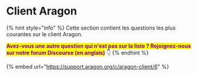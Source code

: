 # Client Aragon

{% hint style="info" %}
Cette section contient les questions les plus courantes sur le client Aragon.

<mark style="color:purple;">**Avez-vous une autre question qui n'est pas sur la liste ? Rejoignez-nous sur notre forum Discourse (en anglais)**</mark> 👇
{% endhint %}

{% embed url="https://support.aragon.org/c/aragon-client/6" %}
